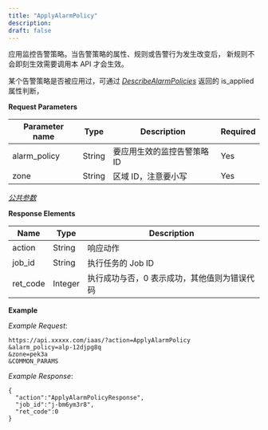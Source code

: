```yaml
---
title: "ApplyAlarmPolicy"
description: 
draft: false
---
```




应用监控告警策略。当告警策略的属性、规则或告警行为发生改变后， 新规则不会即刻生效需要调用本 API 才会生效。

某个告警策略是否被应用过，可通过 [_DescribeAlarmPolicies_](../describe_alarm_policies) 返回的 is_applied 属性判断，

**Request Parameters**

| Parameter name | Type | Description | Required |
| --- | --- | --- | --- |
| alarm_policy | String | 要应用生效的监控告警策略 ID | Yes |
| zone | String | 区域 ID，注意要小写 | Yes |

[_公共参数_](../../../parameters/)

**Response Elements**

| Name | Type | Description |
| --- | --- | --- |
| action | String | 响应动作 |
| job_id | String | 执行任务的 Job ID |
| ret_code | Integer | 执行成功与否，0 表示成功，其他值则为错误代码 |

**Example**

_Example Request_:

```
https://api.xxxxx.com/iaas/?action=ApplyAlarmPolicy
&alarm_policy=alp-12djpg8q
&zone=pek3a
&COMMON_PARAMS
```

_Example Response_:

```
{
  "action":"ApplyAlarmPolicyResponse",
  "job_id":"j-bm6ym3r8",
  "ret_code":0
}
```
